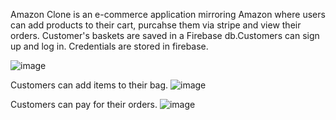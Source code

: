 Amazon Clone is an e-commerce application mirroring Amazon where users can add products to their cart, purcahse them via stripe and view their orders. Customer's baskets are saved in a Firebase db.Customers can sign up and log in. Credentials are stored in firebase.

![image](https://user-images.githubusercontent.com/68883139/161413088-d6d5ffe2-f749-463a-89e7-9fbe447ec224.png)

Customers can add items to their bag.
![image](https://user-images.githubusercontent.com/68883139/161413129-8f15cd51-61aa-4266-8ee4-08fe40ea5c9e.png)

Customers can pay for their orders.
![image](https://user-images.githubusercontent.com/68883139/161413134-8828edd3-d810-4cdb-9722-18eae91e6a65.png)
